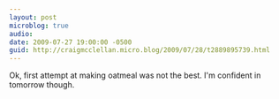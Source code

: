 ```yaml
---
layout: post
microblog: true
audio: 
date: 2009-07-27 19:00:00 -0500
guid: http://craigmcclellan.micro.blog/2009/07/28/t2889895739.html
---
```

Ok, first attempt at making oatmeal was not the best.  I'm confident in tomorrow though.
